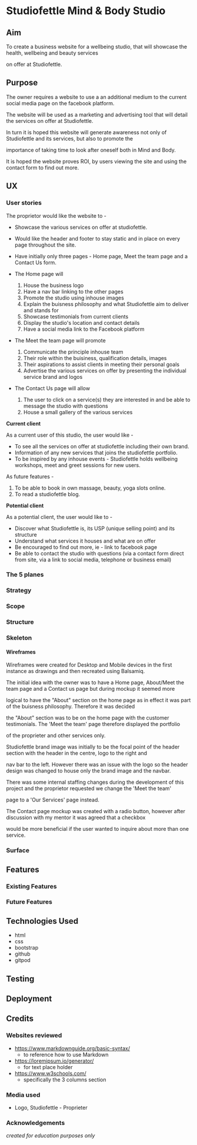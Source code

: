 # Studiofettle Mind & Body Studio

## Aim 
To create a business website for a wellbeing studio, that will showcase the health, wellbeing and beauty services 

on offer at Studiofettle.

## Purpose
The owner requires a website to use a an additional medium to the current social media page on the facebook platform. 

The website will be used as a marketing and advertising tool that will detail the services on offer at Studiofettle. 

In turn it is hoped this website will generate awareness not only of Studiofettle and its services,  but also to promote the 

importance of taking time to look after oneself both in Mind and Body.

It is hoped the website proves ROI, by users viewing the site and using the contact form to find out more.


## UX
### User stories

The proprietor would like the website to -

- Showcase the various services on offer at studiofettle.
- Would like the header and footer to stay static and in place on every page throughout the site.
- Have initially only three pages - Home page, Meet the team page and a Contact Us form.

- The Home page will 
  1. House the business logo 
  2. Have a nav bar linking to the other pages
  3. Promote the studio using inhouse images
  4. Explain the buisness philosophy and what Studiofettle aim to deliver and stands for
  5. Showcase testimonials from current clients
  6. Display the studio's location and contact details
  6. Have a social media link to the Facebook platform

- The Meet the team page will promote
  1. Communicate the principle inhouse team
  2. Their role within the buisiness, qualification details, images 
  3. Their aspirations to assist clients in meeting their personal goals
  4. Advertise the various services on offer by presenting the individual service brand and logos

- The Contact Us page will allow
  1. The user to click on a service(s) they are interested in and be able to message the studio with questions
  2. House a small gallery of the various services
  
 
**Current client**

As a current user of this studio, the user would like -
- To see all the services on offer at studiofettle including their own brand.
- Information of any new services that joins the studiofettle portfolio.
- To be inspired by any inhouse events - Studiofettle holds wellbeing workshops, meet and greet sessions for new users.

As future features - 
1. To be able to book in own massage, beauty, yoga slots online.
2. To read a studiofettle blog.


**Potential client**

As a potential client, the user would like to -
- Discover what Studiofettle is, its USP (unique selling point) and its structure
- Understand what services it houses and what are on offer
- Be encouraged to find out more, ie - link to facebook page
- Be able to contact the studio with questions
(via a contact form direct from site, via a link to social media, telephone or business email)


### The 5 planes

### Strategy
### Scope
### Structure
### Skeleton
#### Wireframes

Wireframes were created for Desktop and Mobile devices in the first instance as drawings and then recreated using Balsamiq.


The initial idea with the owner was to have a Home page, About/Meet the team page and a Contact us page but during mockup it seemed more 

logical to have the "About" section on the home page as in effect it was part of the buisness philosophy. Therefore it was decided 

the "About" section was to be on the home page with the customer testimonials. The 'Meet the team' page therefore displayed the portfolio 

of the proprieter and other services only.


Studiofettle brand image was initially to be the focal point of the header section with the header in the centre, logo to the right and 

nav bar to the left. However there was an issue with the logo so the header design was changed to house only the brand image and the navbar.

There was some internal staffing changes during the development of this project and the proprietor requested we change the 'Meet the team'

page to a 'Our Services' page instead. 


The Contact page mockup was created with a radio button, however after discussion with my mentor it was agreed that a checkbox 

would be more beneficial if the user wanted to inquire about more than one service.

### Surface

## Features
### Existing Features
### Future Features

## Technologies Used

- html
- css
- bootstrap
- github
- gitpod

## Testing

## Deployment

## Credits
### Websites reviewed

- https://www.markdownguide.org/basic-syntax/
  - to reference how to use Markdown
- https://loremipsum.io/generator/
  - for text place holder
- https://www.w3schools.com/
  - specifically the 3 columns section

### Media used

- Logo, Studiofettle - Proprieter 

### Acknowledgements

*created for education purposes only*
